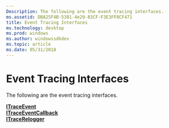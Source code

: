 ```yaml
---
Description: The following are the event tracing interfaces.
ms.assetid: DBA25F4B-5381-4e29-83CF-F3E3FF8CF471
title: Event Tracing Interfaces
ms.technology: desktop
ms.prod: windows
ms.author: windowssdkdev
ms.topic: article
ms.date: 05/31/2018
---
```


# Event Tracing Interfaces

The following are the event tracing interfaces.

<dl>

[**ITraceEvent**](/windows/desktop/api/Relogger/nn-relogger-itraceevent)  
[**ITraceEventCallback**](/windows/desktop/api/Relogger/nn-relogger-itraceeventcallback)  
[**ITraceRelogger**](/windows/desktop/api/Relogger/nn-relogger-itracerelogger)  
</dl>

 

 



